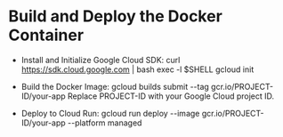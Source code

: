 # Build and Deploy the Docker Container

- Install and Initialize Google Cloud SDK:
  curl https://sdk.cloud.google.com | bash
  exec -l $SHELL
  gcloud init

- Build the Docker Image:
  gcloud builds submit --tag gcr.io/PROJECT-ID/your-app
  Replace PROJECT-ID with your Google Cloud project ID.

- Deploy to Cloud Run:
  gcloud run deploy --image gcr.io/PROJECT-ID/your-app --platform managed
